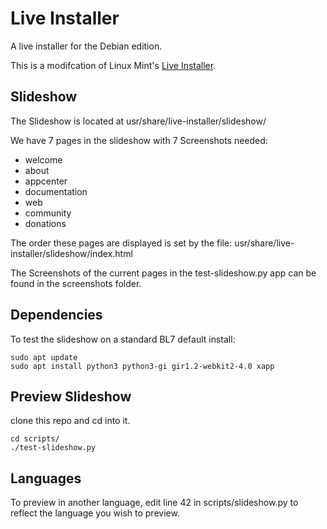 # Live Installer

A live installer for the Debian edition. 

This is a modifcation of Linux Mint's [Live Installer](https://github.com/linuxmint/live-installer).

## Slideshow
The Slideshow is located at usr/share/live-installer/slideshow/

We have 7 pages in the slideshow with 7 Screenshots needed:

- welcome
- about
- appcenter
- documentation
- web
- community
- donations

The order these pages are displayed is set by the file: usr/share/live-installer/slideshow/index.html

The Screenshots of the current pages in the test-slideshow.py app can be found in the screenshots folder.

## Dependencies

To test the slideshow on a standard BL7 default install:

```
sudo apt update
sudo apt install python3 python3-gi gir1.2-webkit2-4.0 xapp
```
## Preview Slideshow

 clone this repo and cd into it.
 
 ```
 cd scripts/
 ./test-slideshow.py
 
 ```
## Languages

To preview in another language, edit line 42 in scripts/slideshow.py to reflect the language you wish to preview.
